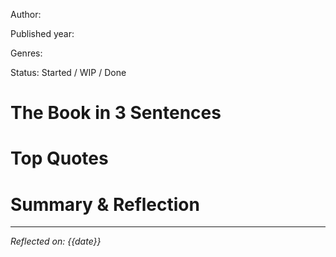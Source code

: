 Author:

Published year:

Genres: 

Status: Started / WIP / Done


# The Book in 3 Sentences


# Top Quotes


# Summary & Reflection

------
*Reflected on: {{date}}*